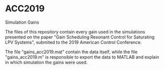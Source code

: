 # ACC2019
Simulation Gains

The files of this repository contain every gain used in the simulations presented on the paper "Gain Scheduling Resonant Control for Saturating LPV Systems", submited to the 2019 American Control Conference.

The file "gains_acc2019.mat" contain the data itself, while the file "gains_acc2019.m" is responsible to export the data to MATLAB and explain in which simulation the gains were used.
